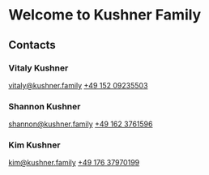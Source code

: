 # Welcome to Kushner Family

## Contacts

### Vitaly Kushner

[vitaly@kushner.family](mailto:vitaly@kushner.family) [+49 152 09235503](tel:+4915209235503)

### Shannon Kushner

[shannon@kushner.family](mailto:shannon@kushner.family) [+49 162 3761596](tel:+491623761596)

### Kim Kushner

[kim@kushner.family](mailto:kim@kushner.family) [+49 176 37970199](tel:+4917637970199)
